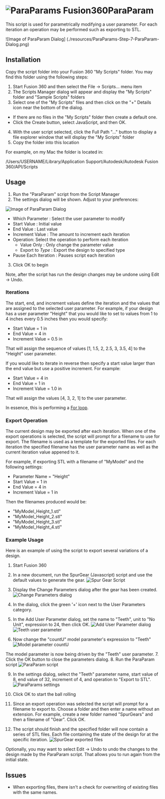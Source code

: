# ![ParaParams](./resources/64x64.png) Fusion360ParaParam

This script is used for parametrically modifying a user parameter.  For each iteration an operation may be performed such as exporting to STL.

![Image of ParaParam Dialog]
(./resources/ParaParams-Step-7-ParaParam-Dialog.png)

## Installation

Copy the script folder into your Fusion 360 "My Scripts" folder. You may find this folder using the following steps:

1. Start Fusion 360 and then select the File -> Scripts... menu item
2. The Scripts Manager dialog will appear and display the "My Scripts" folder and "Sample Scripts" folders
3. Select one of the "My Scripts" files and then click on the "+" Details icon near the bottom of the dialog.
  - If there are no files in the "My Scripts" folder then create a default one.
  - Click the Create button, select JavaScript, and then OK.
4. With the user script selected, click the Full Path "..." button to display a file explorer window that will display the "My Scripts" folder
5. Copy the folder into this location

For example, on my Mac the folder is located in:

/Users/USERNAME/Library/Application Support/Autodesk/Autodesk Fusion 360/API/Scripts

## Usage

1. Run the "ParaParam" script from the Script Manager
2. The settings dialog will be shown.  Adjust to your preferences:

  ![Image of ParaParam Dialog](./resources/ParaParams-Step-7-ParaParam-Dialog.png)

  - Which Parameter : Select the user parameter to modify
  - Start Value : Initial value
  - End Value : Last value
  - Increment Value : The amount to increment each iteration
  - Operation: Select the operation to perform each iteration
    - Value Only : Only change the parameter value
    - Export to _Type_ : Export the design to specified type
  - Pause Each Iteration : Pauses script each iteration
3. Click OK to begin

Note, after the script has run the design changes may be undone using Edit -> Undo.

### Iterations

The start, end, and increment values define the iteration and the values that are assigned to the selected user parameter. For example, if your design has a user parameter "Height" that you would like to set to values from 1 to 4 inches every 0.5 inches then you would specify:

- Start Value = 1 in
- End Value = 4 in
- Increment Value = 0.5 in

That will assign the sequence of values [1, 1.5, 2, 2.5, 3, 3.5, 4] to the "Height" user parameter.

If you would like to iterate in reverse then specify a start value larger than the end value but use a positive increment.  For example:

- Start Value = 4 in
- End Value = 1 in
- Increment Value = 1.0 in

That will assign the values [4, 3, 2, 1] to the user parameter.

In essence, this is performing a [For loop](http://en.wikipedia.org/wiki/For_loop).

### Export Operation

The current design may be exported after each iteration. When one of the export operations is selected, the script will prompt for a filename to use for export.  The filename is used as a template for the exported files. For each iteration the specified filename has the user parameter name as well as the current iteration value appened to it.

For example, if exporting STL with a filename of "MyModel" and the following settings:

- Parameter Name = "Height"
- Start Value = 1 in
- End Value = 4 in
- Increment Value = 1 in

Then the filenames produced would be:

- "MyModel_Height_1.stl"
- "MyModel_Height_2.stl"
- "MyModel_Height_3.stl"
- "MyModel_Height_4.stl"

### Example Usage

Here is an example of using the script to export several variations of a design.

1. Start Fusion 360
2. In a new document, run the SpurGear (Javascript) script and use the default values to generate the gear.
  ![Spur Gear Script](./resources/ParaParams-Step-1-SpurGear.png)

3. Display the Change Parameters dialog after the gear has been created.
  ![Change Parameters dialog](./resources/ParaParams-Step-2-SpurGear-Params.png)
  
4. In the dialog, click the green '+' icon next to the User Parameters category.
5. In the Add User Parameter dialog, set the name to "Teeth", unit to "No Unit", expression to 24, then click OK.
  ![Add User Parameter dialog](./resources/ParaParams-Step-3-SpurGear-UserParam.png)
  ![Teeth user parameter](./resources/ParaParams-Step-4-SpurGear-UserParam-Teeth.png)

6. Now change the "countU" model parameter's expression to "Teeth"
  ![Model parameter countU](./resources/ParaParams-Step-5-SpurGear-Teeth.png)

  The model parameter is now being driven by the "Teeth" user parameter.
7. Click the OK button to close the parameters dialog.
8. Run the ParaParam script
  ![ParaParam script](./resources/ParaParams-Step-6-ParaParam.png)

9. In the settings dialog, select the "Teeth" parameter name, start value of 8, end value of 32, increment of 4, and operation to "Export to STL".
  ![ParaParams settings](./resources/ParaParams-Step-7-ParaParam-Dialog.png)

10. Click OK to start the ball rolling
11. Since an export operation was selected the script will prompt for a filename to export to.  Choose a folder and then enter a name without an extension. For example, create a new folder named "SpurGears" and then a filename of "Gear".  Click OK.
12. The script should finish and the specified folder will now contain a series of STL files.  Each file containing the state of the design for at the specific iteration.
  ![SpurGear exported files](./resources/ParaParams-Step-8-SpurGear-Exports.png)

Optionally, you may want to select Edit -> Undo to undo the changes to the design made by the ParaParam script.  That allows you to run again from the initial state.

## Issues

- When exporting files, there isn't a check for overwriting of existing files with the same names.
